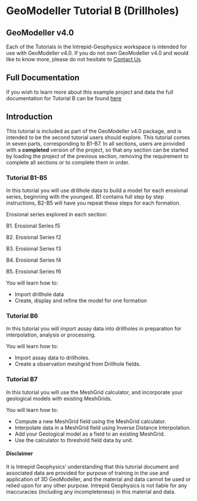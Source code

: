 # GeoModeller Tutorial B (Drillholes)

## GeoModeller v4.0

Each of the Tutorials in the Intrepid-Geophysics workspace is intended for use with GeoModeller v4.0. If you do not own GeoModeller v4.0 and would like to know more, please do not hesitate to [Contact Us](http://www.intrepid-geophysics.com/ig/index.php?page=contact-us)
## Full Documentation

If you wish to learn more about this example project and data the full documentation for Tutorial B can be found [here](https://docs.intrepid-geophysics.com/geomodeller/topics/3D_GeoModeller_Tutorial_Case_Study_G.html#Tutorial_case)
## Introduction

This tutorial is included as part of the GeoModeller v4.0 package, and is intended to be the second tutorial users should explore. This tutorial comes in seven parts, corresponding to B1-B7. In all sections, users are provided with a **completed** version of the project, so that any section can be started by loading the project of the previous section, removing the requirement to complete all sections or to complete them in order.

### Tutorial B1-B5

In this tutorial you will use drillhole data to build a model for each erosional series, beginning with the youngest. B1 contains full step by step instructions, B2-B5 will have you repeat these steps for each formation.

Erosional series explored in each section:

B1. Erosional Series f5

B2. Erosional Series f2

B3. Erosional Series f3

B4. Erosional Series f4

B5. Erosional Series f6

You will learn how to:

* Import drillhole data
* Create, display and refine the model for one formation

### Tutorial B6

In this tutorial you will import assay data into drillholes in preparation for interpolation, analysis or processing.

You will learn how to:

* Import assay data to drillholes.
* Create a observation meshgrid from Drillhole fields.

### Tutorial B7

In this tutorial you will use the MeshGrid calculator, and incorporate your geological models with existing MeshGrids.

You will learn how to:

* Compute a new MeshGrid field using the MeshGrid calculator.
* Interpolate data in a MeshGrid field using Inverse Distance Interpolation.
* Add your Geological model as a field to an existing MeshGrid.
* Use the calculator to threshold field data by unit.

#### Disclaimer

It is Intrepid Geophysics’ understanding that this tutorial document and associated data are provided for purpose of training in the use and application of 3D GeoModeller, and the material and data cannot be used or relied upon for any other purpose. Intrepid Geophysics is not liable for any inaccuracies (including any incompleteness) in this material and data.
